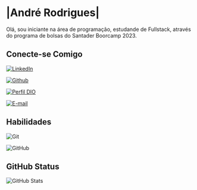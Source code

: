 # |André Rodrigues|

Olá, sou iniciante na área de programação, estudande de Fullstack, através do programa de bolsas do Santader Boorcamp 2023.

## Conecte-se Comigo

[![LinkedIn](https://img.shields.io/badge/LinkedIn-000?style=for-the-badge&logo=linkedin&logoColor=0E76A8)](https://www.linkedin.com/in/andré-rodrigues-9a5802268/)

[![Github](https://img.shields.io/badge/Github-357?style=for-the-badge&logo=Github&logoColor=fffff)](https://www.github.com/DECORODRIGUES)

[![Perfil DIO](https://img.shields.io/badge/-Meu%20Perfil%20na%20DIO-30A3DC?style=for-the-badge)](https://web.dio.me/users/Alsrodrigues_20/)

[![E-mail](https://img.shields.io/badge/-Email-000?style=for-the-badge&logo=microsoft-outlook&logoColor=E94D5F)](mailto:Alsrodrigues_20@hotmail.com)

## Habilidades

![Git](https://img.shields.io/badge/git-%23F05033.svg?style=for-the-badge&logo=git&logoColor=white)

![GitHub](https://img.shields.io/badge/github-%23121011.svg?style=for-the-badge&logo=github&logoColor=white)

## GitHub Status

![GitHub Stats](https://github-readme-stats.vercel.app/api?username=DECORODRIGUES&theme=transparent&bg_color=000&border_color=30A3DC&show_icons=true&icon_color=30A3DC&title_color=E94D5F&text_color=FFF)